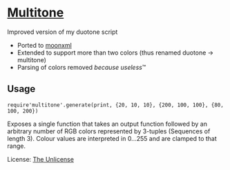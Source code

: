 [Multitone](https://github.com/darkwiiplayer/multitone)
=========

Improved version of my duotone script

- Ported to [moonxml](https//github.com/darkwiiplayer/moonxml)
- Extended to support more than two colors (thus renamed duotone -> multitone)
- Parsing of colors removed *because useless*™

Usage
-----

	require'multitone'.generate(print, {20, 10, 10}, {200, 100, 100}, {80, 100, 200})

Exposes a single function that takes an output function followed by an arbitrary number of RGB colors represented by 3-tuples (Sequences of length 3). Colour values are interpreted in 0...255 and are clamped to that range.

License: [The Unlicense](license.md)
